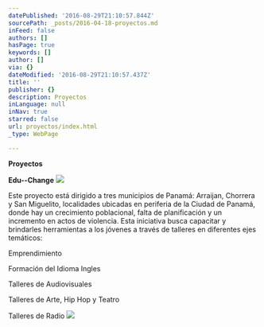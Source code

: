 ```yaml
---
datePublished: '2016-08-29T21:10:57.844Z'
sourcePath: _posts/2016-04-18-proyectos.md
inFeed: false
authors: []
hasPage: true
keywords: []
author: []
via: {}
dateModified: '2016-08-29T21:10:57.437Z'
title: ''
publisher: {}
description: Proyectos
inLanguage: null
inNav: true
starred: false
url: proyectos/index.html
_type: WebPage

---
```

**Proyectos**

**Edu--Change**
![](https://the-grid-user-content.s3-us-west-2.amazonaws.com/9054e5ee-445d-4f16-a0dd-caf6451280bb.jpg)

Este proyecto está dirigido a tres municipios de Panamá: Arraijan, Chorrera y San Miguelito, localidades ubicadas en periferia de la Ciudad de Panamá, donde hay un crecimiento poblacional, falta de planificación y un incremento en actos de violencia. Esta iniciativa busca capacitar y brindarles herramientas a los jóvenes a través de talleres en diferentes ejes temáticos:

Emprendimiento

Formación del Idioma Ingles

Talleres de Audiovisuales

Talleres de Arte, Hip Hop y Teatro

Talleres de Radio
![](https://the-grid-user-content.s3-us-west-2.amazonaws.com/44fdc405-a2ac-4dab-a7b8-4fabdffecdd1.jpg)